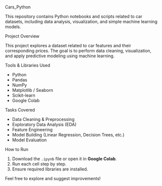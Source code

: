 Cars_Python

This repository contains Python notebooks and scripts related to car datasets, including data analysis, visualization, and simple machine learning models.

Project Overview

This project explores a dataset related to car features and their corresponding prices. The goal is to perform data cleaning, visualization, and apply predictive modeling using machine learning.

Tools & Libraries Used

- Python
- Pandas
- NumPy
- Matplotlib / Seaborn
- Scikit-learn
- Google Colab

Tasks Covered

- Data Cleaning & Preprocessing
- Exploratory Data Analysis (EDA)
- Feature Engineering
- Model Building (Linear Regression, Decision Trees, etc.)
- Model Evaluation

How to Run

1. Download the `.ipynb` file or open it in **Google Colab**.
2. Run each cell step by step.
3. Ensure required libraries are installed.

Feel free to explore and suggest improvements!

